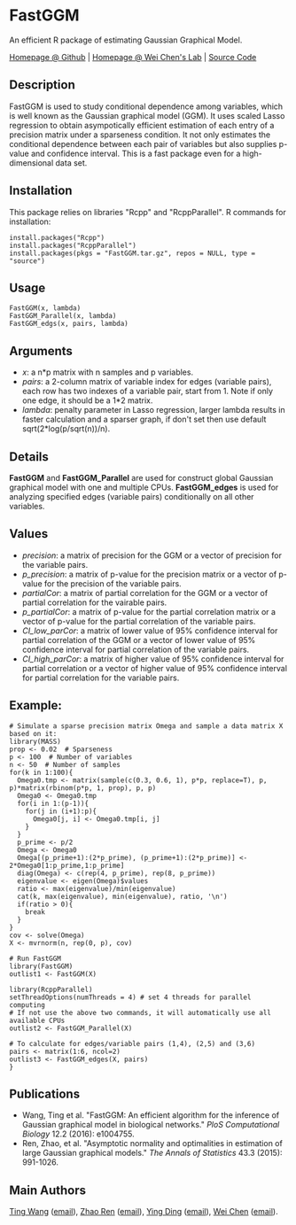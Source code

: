 # FastGGM
An efficient R package of estimating Gaussian Graphical Model. 

[Homepage @ Github](http://wt2015-github.github.io/FastGGM/) | [Homepage @ Wei Chen's Lab](http://www.pitt.edu/~wec47/fastGGM.html) | [Source Code](https://github.com/wt2015-github/FastGGM)

## Description
FastGGM is used to study conditional dependence among variables, which is well known as the Gaussian graphical model (GGM). It uses scaled Lasso regression to obtain asympotically efficient estimation of each entry of a precision matrix under a sparseness condition. It not only estimates the conditional dependence between each pair of variables but also supplies p-value and confidence interval. This is a fast package even for a high-dimensional data set.

## Installation
This package relies on libraries "Rcpp" and "RcppParallel". R commands for installation:
```
install.packages("Rcpp")
install.packages("RcppParallel")
install.packages(pkgs = "FastGGM.tar.gz", repos = NULL, type = "source")
```

## Usage
```
FastGGM(x, lambda)
FastGGM_Parallel(x, lambda)
FastGGM_edgs(x, pairs, lambda)
```

## Arguments
* *x*: a n*p matrix with n samples and p variables.
* *pairs*: a 2-column matrix of variable index for edges (variable pairs), each row has two indexes of a variable pair, start from 1. Note if only one edge, it should be a 1*2 matrix.
* *lambda*: penalty parameter in Lasso regression, larger lambda results in faster calculation and a sparser graph, if don't set then use default sqrt(2*log(p/sqrt(n))/n).

## Details
**FastGGM** and **FastGGM_Parallel** are used for construct global Gaussian graphical model with one and multiple CPUs. **FastGGM_edges** is used for analyzing specified edges (variable pairs) conditionally on all other variables.

## Values
* *precision*: a matrix of precision for the GGM or a vector of precision for the variable pairs.
* *p_precision*: a matrix of p-value for the precision matrix or a vector of p-value for the precision of the variable pairs.
* *partialCor*: a matrix of partial correlation for the GGM or a vector of partial correlation for the vairable pairs.
* *p_partialCor*: a matrix of p-value for the partial correlation matrix or a vector of p-value for the partial correlation of the variable pairs.
* *CI_low_parCor*: a matrix of lower value of 95% confidence interval for partial correlation of the GGM or a vector of lower value of 95% confidence interval for partial correlation of the variable pairs.
* *CI_high_parCor*:  a matrix of higher value of 95% confidence interval for partial correlation or a vector of higher value of 95% confidence interval for partial correlation for the variable pairs.

## Example:
```
# Simulate a sparse precision matrix Omega and sample a data matrix X based on it:
library(MASS) 
prop <- 0.02  # Sparseness
p <- 100  # Number of variables
n <- 50  # Number of samples
for(k in 1:100){
  Omega0.tmp <- matrix(sample(c(0.3, 0.6, 1), p*p, replace=T), p, p)*matrix(rbinom(p*p, 1, prop), p, p) 
  Omega0 <- Omega0.tmp 
  for(i in 1:(p-1)){
    for(j in (i+1):p){
      Omega0[j, i] <- Omega0.tmp[i, j]    
    }    
  } 
  p_prime <- p/2
  Omega <- Omega0
  Omega[(p_prime+1):(2*p_prime), (p_prime+1):(2*p_prime)] <- 2*Omega0[1:p_prime,1:p_prime]
  diag(Omega) <- c(rep(4, p_prime), rep(8, p_prime))
  eigenvalue <- eigen(Omega)$values
  ratio <- max(eigenvalue)/min(eigenvalue)
  cat(k, max(eigenvalue), min(eigenvalue), ratio, '\n')
  if(ratio > 0){
    break
  }
}
cov <- solve(Omega)
X <- mvrnorm(n, rep(0, p), cov)

# Run FastGGM
library(FastGGM)
outlist1 <- FastGGM(X)

library(RcppParallel)
setThreadOptions(numThreads = 4) # set 4 threads for parallel computing
# If not use the above two commands, it will automatically use all available CPUs
outlist2 <- FastGGM_Parallel(X)

# To calculate for edges/variable pairs (1,4), (2,5) and (3,6)
pairs <- matrix(1:6, ncol=2)
outlist3 <- FastGGM_edges(X, pairs)
}
```

## Publications
* Wang, Ting et al. "FastGGM: An efficient algorithm for the inference of Gaussian graphical model in biological networks." *PloS Computational Biology* 12.2 (2016): e1004755.
* Ren, Zhao, et al. "Asymptotic normality and optimalities in estimation of large Gaussian graphical models." *The Annals of Statistics* 43.3 (2015): 991-1026.

## Main Authors
[Ting Wang](http://wt2015-github.github.io/) ([email](wang9ting@gmail.com)), [Zhao Ren](http://www.pitt.edu/~zren/) ([email](zren@pitt.edu)), [Ying Ding](http://www.publichealth.pitt.edu/home/directory/ying-ding) ([email](YINGDING@pitt.edu)), [Wei Chen](http://www.pitt.edu/~wec47/index.html) ([email](wei.chen@chp.edu)).
